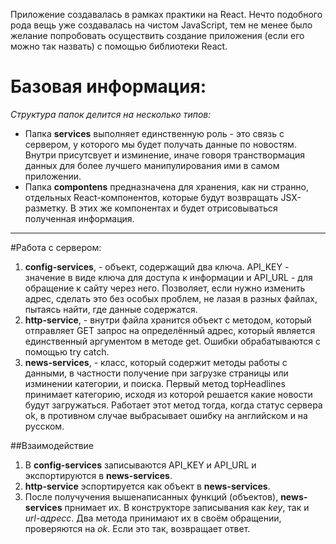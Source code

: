 Приложение создавалась в рамках практики на React. Нечто подобного рода вещь уже создавалась на чистом JavaScript, тем не менее было желание попробовать осуществить создание приложения (если его можно так назвать) с помощью библиотеки React. 


# Базовая информация: 
_Структура папок делится на несколько типов:_
- Папка **services** выполняет единственную роль - это связь с сервером, у которого мы будет получать данные по новостям. Внутри присутсвует и изминение, иначе говоря транствормация данных для более лучшего манипулирования ими в самом приложении. 
- Папка **compontens** предназначена для хранения, как ни странно, отдельных React-компонентов, которые будут возвращать JSX-разметку. В этих же компонентах и будет отрисовываться полученная информация. 

---

#Работа с сервером:
1. **config-services**, - объект, содержащий два ключа. API_KEY - значение в виде ключа для доступа к информации и API_URL - для обращение к сайту через него. Позволяет, если нужно изменить адрес, сделать это без особых проблем, не лазая в разных файлах, пытаясь найти, где данные содержатся. 
2. **http-service**, - внутри файла хранится объект с методом, который отправляет GET запрос на определённый адрес, который является единственный аргументом в методе get. Ошибки обрабатываются с помощью try catch. 
3. **news-services**, - класс, который содержит методы работы с данными, в частности получение при загрузке страницы или изминении категории, и поиска. Первый метод topHeadlines принимает категорию, исходя из которой решается какие новости будут загружаться. Работает этот метод тогда, когда статус сервера ok, в противном случае выбрасывает ошибку на английском и на русском.

##Взаимодействие
1. В **config-services** записываются API_KEY и API_URL и экспортируются в **news-services**.
2. **http-service** эспортируется как объект в **news-services**. 
3. После получучения вышенаписанных функций (объектов), **news-services** прнимает их. В конструкторе записывания как _key_, так и _url-адресс_. Два метода принимают их в своём обращении, проверяются на _ok_. Если это так, возвращает ответ.
